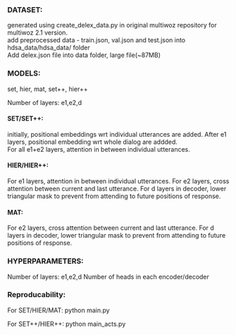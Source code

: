 
### DATASET:

generated using create_delex_data.py in original multiwoz repository for multiwoz 2.1 version. <br>
add preprocessed data - train.json, val.json and test.json into hdsa_data/hdsa_data/ folder <br>
Add delex.json file into data folder, large file(~87MB)

### MODELS:
set, hier, mat, set++, hier++

Number of layers: e1,e2,d

#### SET/SET++:
initially, positional embeddings wrt individual utterances are added. After e1 layers, positional embedding wrt whole dialog are addded.  
For all e1+e2 layers, attention in between individual utterances.

#### HIER/HIER++:
For e1 layers, attention in between individual utterances.
For e2 layers, cross attention between current and last utterance.
For d layers in decoder, lower triangular mask to prevent from attending to future positions of response.

#### MAT:
For e2 layers, cross attention between current and last utterance.
For d layers in decoder, lower triangular mask to prevent from attending to future positions of response.


### HYPERPARAMETERS:
Number of layers: e1,e2,d
Number of heads in each encoder/decoder


### Reproducability:

For SET/HIER/MAT:
python main.py

For SET++/HIER++:
python main_acts.py





